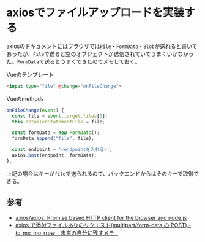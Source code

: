 # axiosでファイルアップロードを実装する

axiosのドキュメントにはブラウザでは`File`・`FormData`・`Blob`が送れると書いてあったが、`File`で送ると空のオブジェクトが送信されていてうまくいかなかった。`FormData`で送るとうまくできたのでメモしておく。

Vueのテンプレート

```html
<input type="file" @change="onFileChange">
```

Vueのmethods

```javascript
onFileChange(event) {
  const file = event.target.files[0];
  this.detailedStatementFile = file;

  const formData = new FormData();
  formData.append("file", file);

  const endpoint = '<endpointを入れる>';
  axios.post(endpoint, formData);
},
```

上記の場合はキーが`file`で送られるので、バックエンドからはそのキーで取得できる。

## 参考

- [axios/axios: Promise based HTTP client for the browser and node.js](https://github.com/axios/axios)
- [axios で添付ファイルありのリクエスト(multipart/form-data の POST) - to-me-mo-rrow - 未来の自分に残すメモ -](https://r17n.page/2020/02/04/nodejs-axios-file-upload-api/)